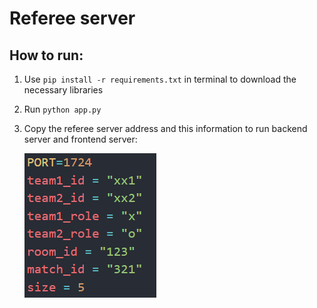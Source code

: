# Referee server
## How to run:
1. Use `pip install -r requirements.txt` in terminal to download the necessary libraries
2. Run `python app.py` 
3. Copy the referee server address and this information to run backend server and frontend server: 

    ![image](res/global_var.png)
